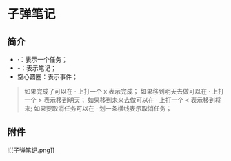 # 子弹笔记
## 简介
- ·：表示一个任务；
- -：表示笔记；
- 空心圆圈：表示事件；

> 如果完成了可以在 · 上打一个 x 表示完成；
> 如果移到明天去做可以在 · 上打一个 > 表示移到明天；
> 如果移到未来去做可以在 · 上打一个 < 表示移到将来;
> 如果要取消任务可以在 · 划一条横线表示取消任务；

## 附件
![[子弹笔记.png]]